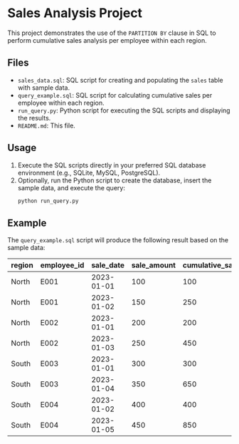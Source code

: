 # Sales Analysis Project

This project demonstrates the use of the `PARTITION BY` clause in SQL to perform cumulative sales analysis per employee within each region.

## Files

- `sales_data.sql`: SQL script for creating and populating the `sales` table with sample data.
- `query_example.sql`: SQL script for calculating cumulative sales per employee within each region.
- `run_query.py`: Python script for executing the SQL scripts and displaying the results.
- `README.md`: This file.

## Usage

1. Execute the SQL scripts directly in your preferred SQL database environment (e.g., SQLite, MySQL, PostgreSQL).
2. Optionally, run the Python script to create the database, insert the sample data, and execute the query:
    ```sh
    python run_query.py
    ```

## Example

The `query_example.sql` script will produce the following result based on the sample data:

| region | employee_id | sale_date  | sale_amount | cumulative_sales |
|--------|-------------|------------|-------------|------------------|
| North  | E001        | 2023-01-01 | 100         | 100              |
| North  | E001        | 2023-01-02 | 150         | 250              |
| North  | E002        | 2023-01-01 | 200         | 200              |
| North  | E002        | 2023-01-03 | 250         | 450              |
| South  | E003        | 2023-01-01 | 300         | 300              |
| South  | E003        | 2023-01-04 | 350         | 650              |
| South  | E004        | 2023-01-02 | 400         | 400              |
| South  | E004        | 2023-01-05 | 450         | 850              |
